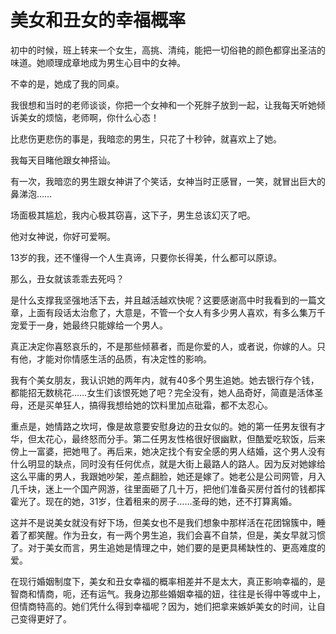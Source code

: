 # 美女和丑女的幸福概率

初中的时候，班上转来一个女生，高挑、清纯，能把一切俗艳的颜色都穿出圣洁的味道。她顺理成章地成为男生心目中的女神。 

不幸的是，她成了我的同桌。 

我很想和当时的老师谈谈，你把一个女神和一个死胖子放到一起，让我每天听她倾诉美女的烦恼，老师啊，你什么心态！ 

比悲伤更悲伤的事是，我暗恋的男生，只花了十秒钟，就喜欢上了她。 

我每天目睹他跟女神搭讪。 

有一次，我暗恋的男生跟女神讲了个笑话，女神当时正感冒，一笑，就冒出巨大的鼻涕泡…… 

场面极其尴尬，我内心极其窃喜，这下子，男生总该幻灭了吧。 

他对女神说，你好可爱啊。 

13岁的我，还不懂得一个人生真谛，只要你长得美，什么都可以原谅。 

那么，丑女就该乖乖去死吗？ 

是什么支撑我坚强地活下去，并且越活越欢快呢？这要感谢高中时我看到的一篇文章，上面有段话太治愈了，大意是，不管一个女人有多少男人喜欢，有多么集万千宠爱于一身，她最终只能嫁给一个男人。 

真正决定你喜怒哀乐的，不是那些倾慕者，而是你爱的人，或者说，你嫁的人。只有他，才能对你情感生活的品质，有决定性的影响。 

我有个美女朋友，我认识她的两年内，就有40多个男生追她。她去银行存个钱，都能招无数桃花……女生们该恨死她了吧？完全没有，她人品奇好，简直是活体圣母，还是买单狂人，搞得我想给她的饮料里加点砒霜，都不太忍心。 

重点是，她情路之坎坷，像是故意要安慰身边的丑女似的。她的第一任男友很有才华，但太花心，最终怒而分手。第二任男友性格很好很幽默，但酷爱吃软饭，后来傍上一富婆，把她甩了。再后来，她决定找个有安全感的男人结婚，这个男人没有什么明显的缺点，同时没有任何优点，就是大街上最路人的路人。因为反对她嫁给这么平庸的男人，我跟她吵架，差点翻脸，她还是嫁了。她老公是公司网管，月入几千块，迷上一个国产网游，往里面砸了几十万，把他们准备买房付首付的钱都挥霍光了。现在的她，31岁，住着租来的房子……圣母的她，还不打算离婚。 

这并不是说美女就没有好下场，但美女也不是我们想象中那样活在花团锦簇中，睡着了都笑醒。作为丑女，有一两个男生追，我们会喜不自禁，但是，美女早就习惯了。对于美女而言，男生追她是情理之中，她们要的是更具稀缺性的、更高难度的爱。 

在现行婚姻制度下，美女和丑女幸福的概率相差并不是太大，真正影响幸福的，是智商和情商，呃，还有运气。我身边那些婚姻幸福的妞，往往是长得中等或中上，但情商特高的。她们凭什么得到幸福呢？因为，她们把拿来嫉妒美女的时间，让自己变得更好了。
